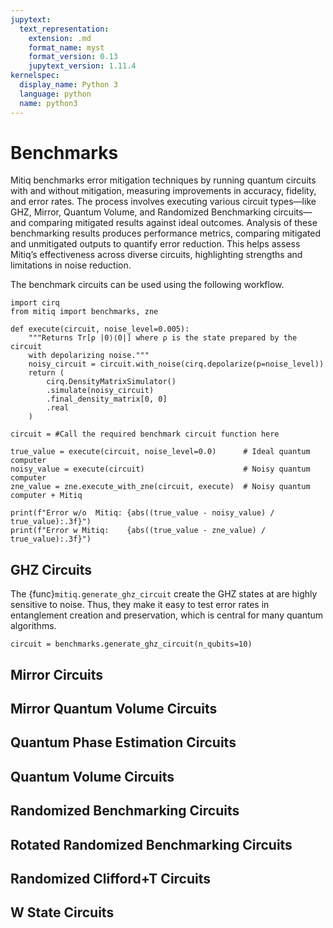 ```yaml
---
jupytext:
  text_representation:
    extension: .md
    format_name: myst
    format_version: 0.13
    jupytext_version: 1.11.4
kernelspec:
  display_name: Python 3
  language: python
  name: python3
---
```


# Benchmarks

Mitiq benchmarks error mitigation techniques by running quantum circuits with and without mitigation, measuring improvements in accuracy, fidelity, and error rates. The process involves executing various circuit types—like GHZ, Mirror, Quantum Volume, and Randomized Benchmarking circuits—and comparing mitigated results against ideal outcomes. Analysis of these benchmarking results produces performance metrics, comparing mitigated and unmitigated outputs to quantify error reduction. This helps assess Mitiq’s effectiveness across diverse circuits, highlighting strengths and limitations in noise reduction.

The benchmark circuits can be used using the following workflow.

```{code-cell} ipython3
import cirq
from mitiq import benchmarks, zne

def execute(circuit, noise_level=0.005):
    """Returns Tr[ρ |0⟩⟨0|] where ρ is the state prepared by the circuit
    with depolarizing noise."""
    noisy_circuit = circuit.with_noise(cirq.depolarize(p=noise_level))
    return (
        cirq.DensityMatrixSimulator()
        .simulate(noisy_circuit)
        .final_density_matrix[0, 0]
        .real
    )

circuit = #Call the required benchmark circuit function here

true_value = execute(circuit, noise_level=0.0)      # Ideal quantum computer
noisy_value = execute(circuit)                      # Noisy quantum computer
zne_value = zne.execute_with_zne(circuit, execute)  # Noisy quantum computer + Mitiq

print(f"Error w/o  Mitiq: {abs((true_value - noisy_value) / true_value):.3f}")
print(f"Error w Mitiq:    {abs((true_value - zne_value) / true_value):.3f}")
```


## GHZ Circuits

The {func}`mitiq.generate_ghz_circuit` create the GHZ states at are highly sensitive to noise. Thus, they make it easy to test error rates in entanglement creation and preservation, which is central for many quantum algorithms.

```{code-cell} ipython3
circuit = benchmarks.generate_ghz_circuit(n_qubits=10)
```

## Mirror Circuits

## Mirror Quantum Volume Circuits

## Quantum Phase Estimation Circuits

## Quantum Volume Circuits

## Randomized Benchmarking Circuits

## Rotated Randomized Benchmarking Circuits

## Randomized Clifford+T Circuits

## W State Circuits

